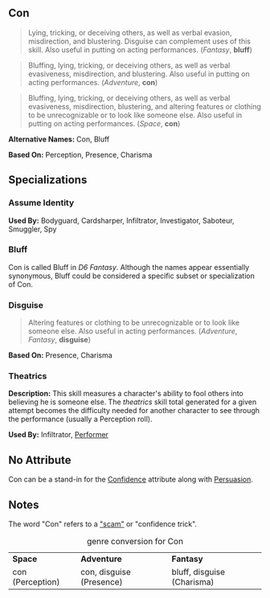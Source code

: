 Con
---

> Lying, tricking, or deceiving others, as well as verbal evasion, misdirection, and blustering. Disguise can complement uses of this skill. Also useful in putting on acting performances. (_Fantasy_, __bluff__)

> Bluffing, lying, tricking, or deceiving others, as well as verbal evasiveness, misdirection, and blustering. Also useful in putting on acting performances. (_Adventure_, __con__)

> Bluffing, lying, tricking, or deceiving others, as well as verbal evasiveness, misdirection, blustering, and altering features or clothing to be unrecognizable or to look like someone else. Also useful in putting on acting performances. (_Space_, __con__)

__Alternative Names:__ <span title='Adventure & Space'>Con</span>, <span title='Fantasy'>Bluff</span>

__Based On:__ <span title='Space & System Book'>Perception</span>, <span title='Adventure & System Book'>Presence</span>, <span title='Fantasy'>Charisma</span>

Specializations
---------------

### Assume Identity

__Used By:__ Bodyguard, Cardsharper, Infiltrator, Investigator, Saboteur, Smuggler, Spy

### Bluff

Con is called Bluff in _D6 Fantasy_. Although the names appear essentially synonymous, Bluff could be considered a specific subset or specialization of Con.

### Disguise

> Altering features or clothing to be unrecognizable or to look like someone else. Also useful in acting performances. (_Adventure_, _Fantasy_, __disguise__)

__Based On:__ <span title='Adventure'>Presence</span>, <span title='Fantasy'>Charisma</span>

### Theatrics

__Description:__ This skill measures a character's ability to fool others into believing he is someone else. The _theatrics_ skill total generated for a given attempt becomes the difficulty needed for another character to see through the performance (usually a Perception roll).

__Used By:__ Infiltrator, [Performer](Performer.md)

No Attribute
------------

Con can be a stand-in for the [Confidence](Confidence.md) attribute along with [Persuasion](Persuasion.md).

Notes
-----

The word "Con" refers to a ["scam"](https://en.wikipedia.org/wiki/Scam) or "confidence trick".

<table>
<caption>genre conversion for Con</caption>
<tr><td><strong>Space</strong></td><td><strong>Adventure</strong></td><td><strong>Fantasy</strong></td></tr>
<tr><td>con (Perception)</td><td>con, disguise (Presence)</td><td>bluff, disguise (Charisma)</td></tr>
</table>
